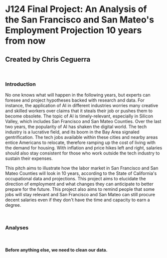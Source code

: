 # J124 Final Project: An Analysis of the San Francisco and San Mateo's Employment Projection 10 years from now
## Created by Chris Ceguerra
</br>

### Introduction
<p>No one knows what will happen in the following years, but experts can foresee and project hypotheses backed with research and data. For instance, the application of AI in different industries worries many creative and skilled workers over claims that it steals their job or pushes them to become obsolete. The topic of AI is timely-relevant, especially in Silicon Valley, which includes San Francisco and San Mateo Counties. Over the last two years, the popularity of AI has shaken the digital world. The tech industry is a lucrative field, and its boom in the Bay Area signaled gentrification. The tech jobs available within these cities and nearby areas entice Americans to relocate, therefore ramping up the cost of living with the demand for housing. With inflation and price hikes left and right, salaries should also stay consistent for those who work outside the tech industry to sustain their expenses. 
<p> This pitch aims to illustrate how the labor market in San Francisco and San Mateo Counties will look in 10 years, according to the State of California's occupational data and projections. This project aims to elucidate the direction of employment and what changes they can anticipate to better prepare for the future. This project also aims to remind people that some jobs will stay relevant and San Francisco and San Mateo can still procure decent salaries even if they don't have the time and capacity to earn a degree. </p>
</br>  

### Analyses
</BR>

#### Before anything else, we need to clean our data.
